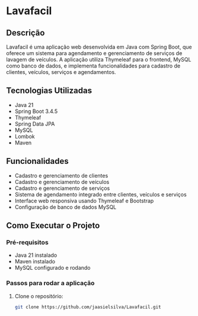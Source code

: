 # Lavafacil

## Descrição
Lavafacil é uma aplicação web desenvolvida em Java com Spring Boot, que oferece um sistema para agendamento e gerenciamento de serviços de lavagem de veículos. A aplicação utiliza Thymeleaf para o frontend, MySQL como banco de dados, e implementa funcionalidades para cadastro de clientes, veículos, serviços e agendamentos.

## Tecnologias Utilizadas
- Java 21
- Spring Boot 3.4.5
- Thymeleaf
- Spring Data JPA
- MySQL
- Lombok
- Maven

## Funcionalidades
- Cadastro e gerenciamento de clientes
- Cadastro e gerenciamento de veículos
- Cadastro e gerenciamento de serviços
- Sistema de agendamento integrado entre clientes, veículos e serviços
- Interface web responsiva usando Thymeleaf e Bootstrap
- Configuração de banco de dados MySQL

## Como Executar o Projeto

### Pré-requisitos
- Java 21 instalado
- Maven instalado
- MySQL configurado e rodando

### Passos para rodar a aplicação
1. Clone o repositório:
   ```bash
   git clone https://github.com/jaasielsilva/Lavafacil.git
